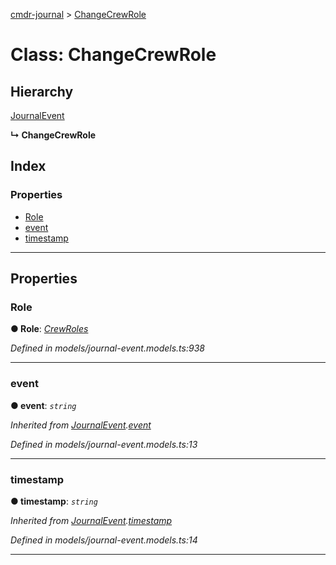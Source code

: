 [cmdr-journal](../README.md) > [ChangeCrewRole](../classes/changecrewrole.md)



# Class: ChangeCrewRole

## Hierarchy


 [JournalEvent](journalevent.md)

**↳ ChangeCrewRole**







## Index

### Properties

* [Role](changecrewrole.md#role)
* [event](changecrewrole.md#event)
* [timestamp](changecrewrole.md#timestamp)



---
## Properties
<a id="role"></a>

###  Role

**●  Role**:  *[CrewRoles](../enums/crewroles.md)* 

*Defined in models/journal-event.models.ts:938*





___

<a id="event"></a>

###  event

**●  event**:  *`string`* 

*Inherited from [JournalEvent](journalevent.md).[event](journalevent.md#event)*

*Defined in models/journal-event.models.ts:13*





___

<a id="timestamp"></a>

###  timestamp

**●  timestamp**:  *`string`* 

*Inherited from [JournalEvent](journalevent.md).[timestamp](journalevent.md#timestamp)*

*Defined in models/journal-event.models.ts:14*





___


